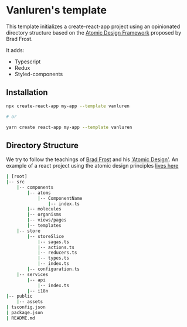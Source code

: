# Vanluren's  template
This template initializes a create-react-app project using an opinionated directory structure based on the [Atomic Design Framework](https://atomicdesign.bradfrost.com/) proposed by Brad Frost.

It adds: 
- Typescript
- Redux
- Styled-components


## Installation

```sh
npx create-react-app my-app --template vanluren

# or

yarn create react-app my-app --template vanluren
```


## Directory Structure


We try to follow the teachings of [Brad Frost](https://bradfrost.com/) and his ['Atomic Design'](https://atomicdesign.bradfrost.com/table-of-contents/).
An example of a react project using the atomic design principles [lives here](https://github.com/danilowoz/react-atomic-design)

```sh
| [root]
|-- src
    |-- components
        |-- atoms
            |-- ComponentName
                |-- index.ts
        |-- molecules
        |-- organisms
        |-- views/pages
        |-- templates
    |-- store
        |-- storeSlice
            |-- sagas.ts
            |-- actions.ts
            |-- reducers.ts
            |-- types.ts
            |-- index.ts
        |-- configuration.ts
    |-- services
        |-- api
            |-- index.ts
        |-- i18n
|-- public
    |-- assets
| tsconfig.json
| package.json
| README.md
```
